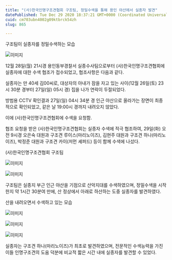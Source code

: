 ```yaml
---
title: "(사)한국인명구조견협회 구조팀, 정밀수색을 통해 용인 야산에서 실종자 발견"
datePublished: Tue Dec 29 2020 18:37:21 GMT+0000 (Coordinated Universal Time)
cuid: cm703ubn4002g09ktbrck54zh
slug: 865

---
```



구조팀이 실종자를 정밀수색하는 모습

![이미지](https://cdn.hashnode.com/res/hashnode/image/upload/v1739255526116/b7b1b35e-fee5-437b-bcac-56da8486b42c.png)

12월 28일(월) 21시경 용인동부경찰서 실종수사팀으로부터 (사)한국인명구조견협회에 실종자에 대한 수색 협조가 접수되었고, 협조사항은 다음과 같다.

실종자는 만 40세 김00씨로, 대상자의 아내가 잠을 자고 있는 사이(12월 26일(토) 23시 30분 경부터 27일(일) 05시 경) 집을 나가 연락이 두절되었다.

방범용 CCTV 확인결과 27일(일) 04시 34분 경 인근 야산으로 올라가는 장면이 최종적으로 확인되었고, 같은 날 19:00시 경까지 내려오지 않았다.

이에 (사)한국인명구조견협회에 수색을 요청함.

협조 요청을 받은 (사)한국인명구조견협회는 실종자 수색에 적극 협조하여, 29일(화) 오전 9시경 오은숙 대원과 구조견 루이스(마리노이즈), 김현주 대원과 구조견 하나(마리노이즈), 박정준 대원과 구조견 카이(저먼 셰퍼드) 등이 함께 수색에 나섰다.

(사)한국인명구조견협회 구조팀

![이미지](https://cdn.hashnode.com/res/hashnode/image/upload/v1739255528290/14e37d81-4aab-42fe-9881-459c7245abde.jpeg)

![이미지](https://cdn.hashnode.com/res/hashnode/image/upload/v1739255530729/224a0dc4-47fd-4e06-b563-1e9d0fc6b412.png)

구조팀은 실종지 부근 인근 야산을 기점으로 산악지대를 수색하였으며, 정밀수색을 시작한지 약 1시간 30분여 만에, 산 정상에서 아래로 하산하는 도중 실종자를 발견하였다.

산을 내려오면서 수색하고 있는 모습

![이미지](https://cdn.hashnode.com/res/hashnode/image/upload/v1739255533500/68f1cbac-3849-4215-8067-61ee5883a678.png)

![이미지](https://cdn.hashnode.com/res/hashnode/image/upload/v1739255535587/26e86405-dcf3-4a0e-955b-8259e2afdcf8.jpeg)

![이미지](https://cdn.hashnode.com/res/hashnode/image/upload/v1739255537950/00aad0b4-b339-4cb1-a6ce-10a3a3a114ec.jpeg)

실종자는 구조견 하나(마리노이즈)가 최초로 발견하였으며, 전문적인 수색능력을 가진 이들 인명구조견의 도움 덕분에 비교적 짧은 시간 내에 실종자를 발견할 수 있었다.
